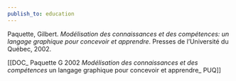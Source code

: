 ```yaml
---
publish_to: education
---
```


Paquette, Gilbert. _Modélisation des connaissances et des compétences: un langage graphique pour concevoir et apprendre_. Presses de l’Université du Québec, 2002.

[[DOC_ Paquette G 2002 _Modélisation des connaissances et des compétences_ un langage graphique pour concevoir et apprendre_ PUQ]] 
